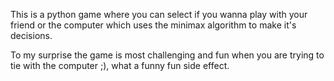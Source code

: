 This is a python game where you can select if you wanna play with your friend or the computer which uses the minimax algorithm to make it's decisions.

To my surprise the game is most challenging and fun when you are trying to tie with the computer ;), what a funny fun side effect.
